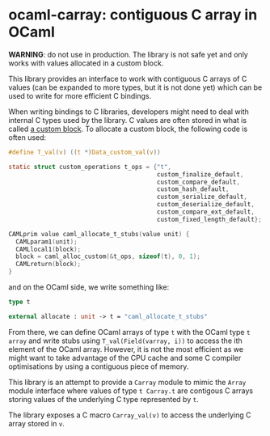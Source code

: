 # ocaml-carray: contiguous C array in OCaml

**WARNING**: do not use in production. The library is not safe yet and only
works with values allocated in a custom block.

This library provides an interface to work with contiguous C arrays of C values
(can be expanded to more types, but it is not done yet) which can be used to
write for more efficient C bindings.

When writing bindings to C libraries, developers might need to deal with
internal C types used by the library. C values are often stored in what is
called [a custom block](https://v2.ocaml.org/manual/intfc.html#s%3Ac-custom). To allocate a custom block, the following code is often used:
```C
#define T_val(v) ((t *)Data_custom_val(v))

static struct custom_operations t_ops = {"t",
                                         custom_finalize_default,
                                         custom_compare_default,
                                         custom_hash_default,
                                         custom_serialize_default,
                                         custom_deserialize_default,
                                         custom_compare_ext_default,
                                         custom_fixed_length_default};

CAMLprim value caml_allocate_t_stubs(value unit) {
  CAMLparam1(unit);
  CAMLlocal1(block);
  block = caml_alloc_custom(&t_ops, sizeof(t), 0, 1);
  CAMLreturn(block);
}
```

and on the OCaml side, we write something like:
```ocaml
type t

external allocate : unit -> t = "caml_allocate_t_stubs"
```

From there, we can define OCaml arrays of type `t` with the OCaml type `t array`
and write stubs using `T_val(Field(varray, i))` to access the ith element of the
OCaml array. However, it is not the most efficient as we might want to take
advantage of the CPU cache and some C compiler optimisations by using a
contiguous piece of memory.

This library is an attempt to provide a `Carray` module to mimic the `Array`
module interface where values of type `t Carray.t` are contigous C arrays
storing values of the underlying C type represented by `t`.

The library exposes a C macro `Carray_val(v)` to access the underlying C array
stored in `v`.
